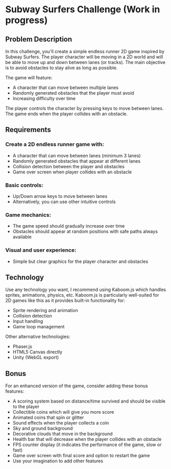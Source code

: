 # Subway Surfers Challenge (Work in progress)

## Problem Description

In this challenge, you'll create a simple endless runner 2D game inspired by Subway Surfers. The player character will be moving in a 2D world and will be able to move up and down between lanes (or tracks). The main objective is to avoid obstacles to stay alive as long as possible.

The game will feature:

- A character that can move between multiple lanes
- Randomly generated obstacles that the player must avoid
- Increasing difficulty over time

The player controls the character by pressing keys to move between lanes. The game ends when the player collides with an obstacle.

## Requirements

### Create a 2D endless runner game with:

- A character that can move between lanes (minimum 3 lanes)
- Randomly generated obstacles that appear at different lanes
- Collision detection between the player and obstacles
- Game over screen when player collides with an obstacle

### Basic controls:

- Up/Down arrow keys to move between lanes
- Alternatively, you can use other intuitive controls

### Game mechanics:

- The game speed should gradually increase over time
- Obstacles should appear at random positions with safe paths always available

### Visual and user experience:

- Simple but clear graphics for the player character and obstacles

## Technology

Use any technology you want, I recommend using Kaboom.js which handles sprites, animations, physics, etc. Kaboom.js is particularly well-suited for 2D games like this as it provides built-in functionality for:

- Sprite rendering and animation
- Collision detection
- Input handling
- Game loop management

Other alternative technologies:

- Phaser.js
- HTML5 Canvas directly
- Unity (WebGL export)

## Bonus

For an enhanced version of the game, consider adding these bonus features:

- A scoring system based on distance/time survived and should be visible to the player
- Collectible coins which will give you more score
- Animated coins that spin or glitter
- Sound effects when the player collects a coin
- Sky and ground background
- Decorative clouds that move in the background
- Health bar that will decrease when the player collides with an obstacle
- FPS counter display (it indicates the performance of the game, slow or fast)
- Game over screen with final score and option to restart the game
- Use your imagination to add other features